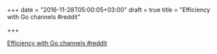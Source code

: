 +++
date = "2016-11-28T05:00:05+03:00"
draft = true
title = "Efficiency with Go channels  #reddit"

+++

<p><a href="https://t.co/QXNTFPGIIw">Efficiency with Go channels  #reddit</a></p>
